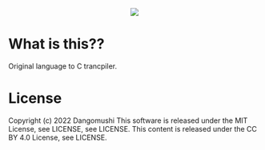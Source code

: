 <p align="center">
  <img src="https://user-images.githubusercontent.com/74484618/174520473-17ce38cc-004e-4056-8790-33cb450bdbb8.png" />
</p>

# What is this??

Original language to C trancpiler.

# License
Copyright (c) 2022  Dangomushi
This software is released under the MIT License, see LICENSE, see LICENSE.
This content is released under the CC BY 4.0 License, see LICENSE.
